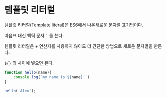 템플릿 리터럴
===

템플릿 리터럴(Template literal)은 ES6에서 나온새로운 문자열 표기법이다.

따음표 대신 백틱 문자
`` ` `` 를 쓴다.

템플릿 리터럴은 + 연산자를 사용하지 않아도 더 간단한 방법으로 새로운 문자열을 만든다.

`${}` 의 사이에 넣으면 된다.

```javascript
function hello(name){
    console.log(`my name is ${name}!`)
}

hello('Alex');
```
